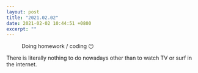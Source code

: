 ```yaml
---
layout: post
title: "2021.02.02"
date: 2021-02-02 10:44:51 +0800
excerpt: ""
---
```


<figure class="center">
    <a href="https://i.gifer.com/9TLY.gif"><img src="https://i.gifer.com/9TLY.gif" alt=""></a>
    <figcaption>Doing homework / coding 😶</figcaption>
</figure>

<p class="center">There is literally nothing to do nowadays other than to watch TV or surf in the internet.</p>